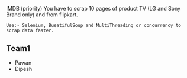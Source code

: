 IMDB (priority)
You have to scrap 10 pages of product TV (LG and Sony Brand only) and from flipkart.

```
Use:- Selenium, BueatifulSoup and MultiThreading or concurrency to scrap data faster.
```

## Team1
- Pawan
- Dipesh
